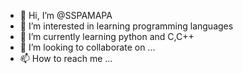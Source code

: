 - 👋 Hi, I’m @SSPAMAPA
- 👀 I’m interested in learning programming languages
- 🌱 I’m currently learning python and C,C++
- 💞️ I’m looking to collaborate on ...
- 📫 How to reach me ...

<!---
SSPAMAPA/SSPAMAPA is a ✨ special ✨ repository because its `README.md` (this file) appears on your GitHub profile.
You can click the Preview link to take a look at your changes.
--->
